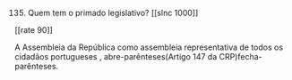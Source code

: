135. Quem tem o primado legislativo?
[[slnc 1000]]

[[rate 90]]

A Assembleia da República como assembleia representativa de todos os cidadãos portugueses , abre-parênteses(Artigo 147 da CRP)fecha-parênteses.
